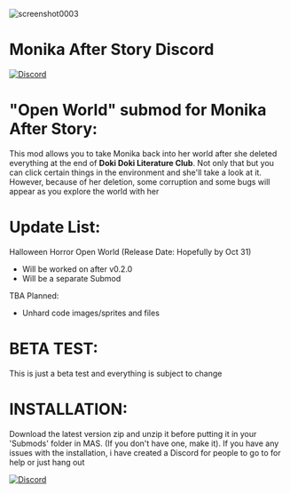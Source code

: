 ![screenshot0003](https://github.com/Yun-Seo1/Open-World/assets/138333327/2977801f-a9d8-4c55-988b-d5e57eb055dd)

# Monika After Story Discord
[![Discord](https://discordapp.com/api/guilds/372766620977725441/widget.png?style=banner1)](https://discord.gg/monika-after-story)

# "Open World" submod for Monika After Story:

This mod allows you to take Monika back into her world after she deleted everything at the end of **Doki Doki Literature Club**. Not only that but you can click certain things in the environment and she'll take a look at it. However, because of her deletion, some corruption and some bugs will appear as you explore the world with her

# Update List:
Halloween Horror Open World (Release Date: Hopefully by Oct 31)
- Will be worked on after v0.2.0
- Will be a separate Submod

TBA
Planned:
- Unhard code images/sprites and files

# BETA TEST:
This is just a beta test and everything is subject to change

# INSTALLATION:
Download the latest version zip and unzip it before putting it in your 'Submods' folder in MAS. (If you don't have one, make it).
If you have any issues with the installation, i have created a Discord for people to go to for help or just hang out

[![Discord](https://discordapp.com/api/guilds/1148704355449589913/widget.png?style=banner2)](https://discord.gg/bMyGJUejpv)

